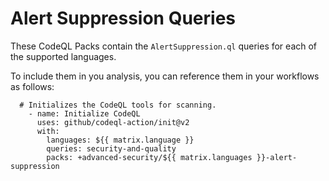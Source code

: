 # Alert Suppression Queries 

These CodeQL Packs contain the `AlertSuppression.ql` queries for each of the supported languages. 

To include them in you analysis, you can reference them in your workflows as follows:

```CodeQL 
  # Initializes the CodeQL tools for scanning.
    - name: Initialize CodeQL
      uses: github/codeql-action/init@v2
      with:
        languages: ${{ matrix.language }}
        queries: security-and-quality
        packs: +advanced-security/${{ matrix.languages }}-alert-suppression
```
